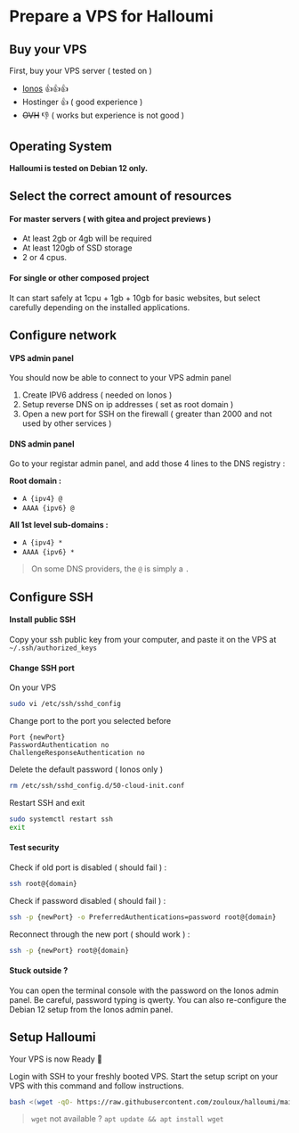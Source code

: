 # Prepare a VPS for Halloumi

## Buy your VPS

First, buy your VPS server ( tested on )
- [Ionos](https://www.ionos.fr/serveurs/vps) 👍👍👍
- Hostinger 👍 ( good experience )
- ~~OVH~~ 👎 ( works but experience is not good )

## Operating System

**Halloumi is tested on Debian 12 only.**

## Select the correct amount of resources

#### For master servers ( with gitea and project previews )
- At least 2gb or 4gb will be required
- At least 120gb of SSD storage
- 2 or 4 cpus.

#### For single or other composed project
It can start safely at 1cpu + 1gb + 10gb for basic websites, but select carefully depending on the installed applications. 


## Configure network

#### VPS admin panel

You should now be able to connect to your VPS admin panel
1. Create IPV6 address ( needed on Ionos )
2. Setup reverse DNS on ip addresses ( set as root domain )
3. Open a new port for SSH on the firewall ( greater than 2000 and not used by other services )


#### DNS admin panel

Go to your registar admin panel, and add those 4 lines to the DNS registry :

**Root domain :**
- `A {ipv4} @`
- `AAAA {ipv6} @`

**All 1st level sub-domains :**
- `A {ipv4} *`
- `AAAA {ipv6} *`

> On some DNS providers, the `@` is simply a `.`

## Configure SSH

#### Install public SSH
Copy your ssh public key from your computer, and paste it on the VPS at `~/.ssh/authorized_keys`

#### Change SSH port

On your VPS
```bash
sudo vi /etc/ssh/sshd_config
```

Change port to the port you selected before
```
Port {newPort}
PasswordAuthentication no
ChallengeResponseAuthentication no
```

Delete the default password ( Ionos only )
```bash
rm /etc/ssh/sshd_config.d/50-cloud-init.conf
```

Restart SSH and exit
```bash
sudo systemctl restart ssh
exit
```

#### Test security

Check if old port is disabled ( should fail ) :
```bash
ssh root@{domain}
```

Check if password disabled ( should fail ) :
```bash
ssh -p {newPort} -o PreferredAuthentications=password root@{domain}
```

Reconnect through the new port ( should work ) :
```bash
ssh -p {newPort} root@{domain}
```

#### Stuck outside ?

You can open the terminal console with the password on the Ionos admin panel. Be careful, password typing is qwerty.
You can also re-configure the Debian 12 setup from the Ionos admin panel.

## Setup Halloumi

Your VPS is now Ready 🎉

Login with SSH to your freshly booted VPS.
Start the setup script on your VPS with this command and follow instructions.

```bash
bash <(wget -qO- https://raw.githubusercontent.com/zouloux/halloumi/main/setup.sh)
```

> `wget` not available ? `apt update && apt install wget`